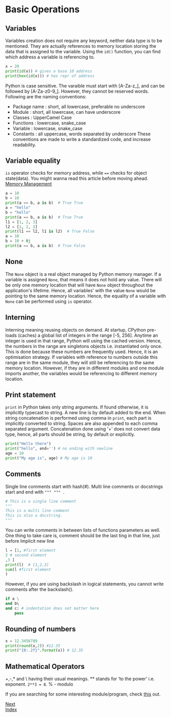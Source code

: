 # Basic Operations

## Variables
Variables creation does not require any keyword, neither data type is to be mentioned. They are actually references to memory
location storing the data that is assigned to the variable. Using the `id()` function, you can find which address a variable
is referencing to.
```python
x = 20
print(id(x)) # gives a base 10 address
print(hex(id(x))) # hex repr of address
```
Python is case sensitive. The varaible must start with [A-Za-z\_], and can be followed by [A-Za-z0-9\_]. However, they
cannot be reserved words. Following are the naming conventions:
* Package name : short, all lowercase, preferable no underscore
* Module : short, all lowercase, can have  underscore
* Classes : UpperCamel Case
* Functions : lowercase, snake_case
* Variable : lowercase, snake_case
* Constants : all uppercase, words separated by underscore
These conventions are made to write a standardized code, and increase readability.

## Variable equality
`is` operator checks for memory address, while `==` checks for object state(data). You might wanna read this article before
moving ahead. [Memory Management](./part_9_memory_management.md)
```python
a = 10
b = 10
print(a == b, a is b)  # True True
a = "hello"
b = "hello"
print(a == b, a is b)  # True True
l1 = [1, 2, 3]
l2 = [1, 2, 3]
print(l1 == l2, l1 is l2)  # True False
a = 10
b = 10 + 0j
print(a == b, a is b)  # True False
```

## None
The `None` object is a real object managed by Python memory manager. If a variable is assigned `None`, that means it does not
hold any value. There will be only one memory location that will have `None` object throughout the application's lifetime.
Hence, all variables' with the value `None` would be pointing to the same memory location. Hence, the equality of a variable
with `None` can be performed using `is` operator. 

## Interning
Interning meaning reusing objects on demand. At startup, CPython pre-loads (caches) a global list of integers in the range 
[-5, 256]. Anytime an integer is used in that range, Python will using the cached version. Hence, the numbers in the range
are singletons objects i.e. instantiated only once. This is done because these numbers are frequently used. Hence, it is
an optimisation strategy. If variables with reference to numbers outside this range are in the same module, they will still
be referencing to the same memory location. However, if they are in different modules and one module imports another, the
variables would be referencing to different memory location.

## Print statement
`print` in Python takes only string arguments. If found otherwise, it is implicitly typecast to string. A new line is 
by default added to the end. When string concatenation is performed using comma in `print`, each part is implicitly 
converted to string. Spaces are also appended to each comma separated argument. Concatenation done using '+' does not 
convert data type, hence, all parts should be string, by default or explicitly.
```Python
print("Hello there")
print("hello", end='') # no ending with newline
age = 10
print("My age is", age) # My age is 10
```
## Comments
Single line comments start with hash(#). Multi line comments or docstrings start and end with `""" """ `.
```python
# This is a single line comment
"""
This is a multi line comment
This is also a docstring.
"""
```
You can write comments in between lists of functions parameters as well. One thing to take care is, comment should be the last
ting in that line, just before Implicit new line
```python
l = [1, #first element
2 # second element
,3 ]
print(l)  # [1,2,3]
sum(l #first element
)
```
However, if you are using backslash in logical statements, you cannot write comments after the backslash(\).
```python
if a \
and b\ 
and c: # indentation does not matter here
    pass
```
## Rounding of numbers
```python
x = 12.3456789
print(round(x,2)) #12.35
print("{0:.2f}".format(x)) # 12.35
```
## Mathematical Operators
+,-,* and \ having their usual meanings. ** stands for ‘to the power’ i.e. exponent. `2**3 = 8`. % - modulo

If you are searching for some interesting module/program, check [this](./examples/turtle_basic.py) out. 

[Next](./part_1_data_types.md)  
[Index](/README.md)

